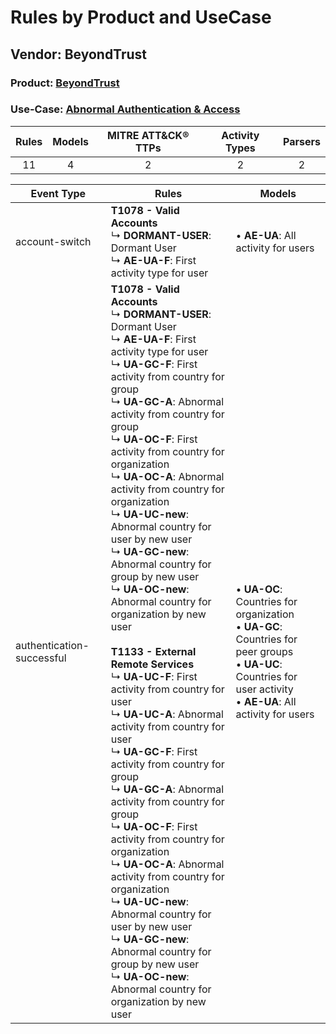 Rules by Product and UseCase
============================
Vendor: BeyondTrust
-------------------
### Product: [BeyondTrust](../ds_beyondtrust_beyondtrust.md)
### Use-Case: [Abnormal Authentication & Access](../../../../UseCases/uc_abnormal_authentication_&_access.md)

| Rules | Models | MITRE ATT&CK® TTPs | Activity Types | Parsers |
|:-----:|:------:|:------------------:|:--------------:|:-------:|
|  11   |   4    |         2          |       2        |    2    |

| Event Type    | Rules    | Models    |
| ---- | ---- | ---- |
| account-switch    | <b>T1078 - Valid Accounts</b><br> ↳ <b>DORMANT-USER</b>: Dormant User<br> ↳ <b>AE-UA-F</b>: First activity type for user    |  • <b>AE-UA</b>: All activity for users    |
| authentication-successful | <b>T1078 - Valid Accounts</b><br> ↳ <b>DORMANT-USER</b>: Dormant User<br> ↳ <b>AE-UA-F</b>: First activity type for user<br> ↳ <b>UA-GC-F</b>: First activity from country for group<br> ↳ <b>UA-GC-A</b>: Abnormal activity from country for group<br> ↳ <b>UA-OC-F</b>: First activity from country for organization<br> ↳ <b>UA-OC-A</b>: Abnormal activity from country for organization<br> ↳ <b>UA-UC-new</b>: Abnormal country for user by new user<br> ↳ <b>UA-GC-new</b>: Abnormal country for group by new user<br> ↳ <b>UA-OC-new</b>: Abnormal country for organization by new user<br><br><b>T1133 - External Remote Services</b><br> ↳ <b>UA-UC-F</b>: First activity from country for user<br> ↳ <b>UA-UC-A</b>: Abnormal activity from country for user<br> ↳ <b>UA-GC-F</b>: First activity from country for group<br> ↳ <b>UA-GC-A</b>: Abnormal activity from country for group<br> ↳ <b>UA-OC-F</b>: First activity from country for organization<br> ↳ <b>UA-OC-A</b>: Abnormal activity from country for organization<br> ↳ <b>UA-UC-new</b>: Abnormal country for user by new user<br> ↳ <b>UA-GC-new</b>: Abnormal country for group by new user<br> ↳ <b>UA-OC-new</b>: Abnormal country for organization by new user |  • <b>UA-OC</b>: Countries for organization<br> • <b>UA-GC</b>: Countries for peer groups<br> • <b>UA-UC</b>: Countries for user activity<br> • <b>AE-UA</b>: All activity for users |